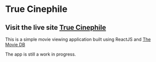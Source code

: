 # True Cinephile

## Visit the live site [True Cinephile](http://true-cinephile.netlify.com/)

This is a simple movie viewing application built using ReactJS and [The Movie DB](https://www.themoviedb.org/)

The app is still a work in progress.